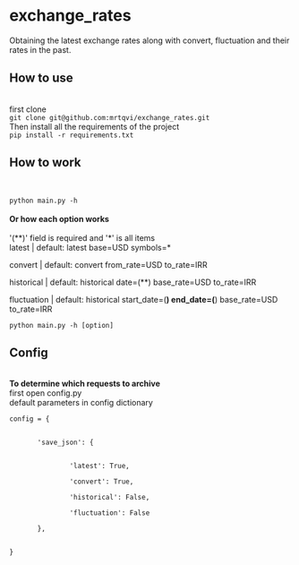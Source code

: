 # exchange_rates
Obtaining the latest exchange rates along with convert, fluctuation and their rates in the past.
<br>
<h2>How to use</h2>
<br>
first clone 
<br>
<code>git clone git@github.com:mrtqvi/exchange_rates.git</code>
<br>
Then install all the requirements of the project
<br>
<code>pip install -r requirements.txt</code>
<br>
<h2>How to work</h2>
<br>
<code>
python main.py -h
</code>
<br>
<b>Or how each option works</b>
<br>
<br>
'(**)' field is required and '*' is all items

<br>
latest         | default: latest base=USD symbols=*

convert        | default: convert from_rate=USD to_rate=IRR

historical     | default: historical date=(**) base_rate=USD to_rate=IRR

fluctuation    | default: historical start_date=(**) end_date=(**) base_rate=USD to_rate=IRR

<code>python main.py -h [option]</code>

<h2>Config</h2>
<br>
<b>To determine which requests to archive</b>
<br>
first open config.py
<br>
default parameters in config dictionary
<br>
<code>
config = {
<br>
    &nbsp; &nbsp;'save_json': {
<br>
        &nbsp; &nbsp; &nbsp; &nbsp;'latest': True,<br>
        &nbsp; &nbsp; &nbsp; &nbsp;'convert': True,<br>
        &nbsp; &nbsp; &nbsp; &nbsp;'historical': False,<br>
        &nbsp; &nbsp; &nbsp; &nbsp;'fluctuation': False<br>
    &nbsp; &nbsp;},
<br>
}
</code>



